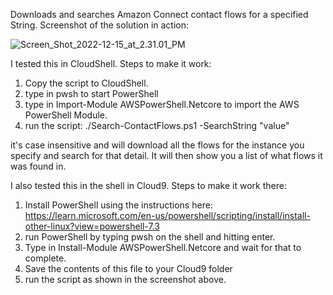 Downloads and searches Amazon Connect contact flows for a specified String. Screenshot of the solution in action:

![Screen_Shot_2022-12-15_at_2.31.01_PM](/Search-ContactFlows/Screen_Shot_2022-12-15_at_2.31.01_PM.png)

I tested this in CloudShell. Steps to make it work:
1. Copy the script to CloudShell.
2. type in pwsh to start PowerShell
3. type in Import-Module AWSPowerShell.Netcore to import the AWS PowerShell Module.
4. run the script:
    ./Search-ContactFlows.ps1 -SearchString "value"


it's case insensitive and will download all the flows for the instance you specify and search for that detail.  It will then show you a list of what flows it was found in.

I also tested this in the shell in Cloud9.  Steps to make it work there:
1. Install PowerShell using the instructions here:  https://learn.microsoft.com/en-us/powershell/scripting/install/install-other-linux?view=powershell-7.3
2. run PowerShell by typing pwsh on the shell and hitting enter.
3. Type in Install-Module AWSPowerShell.Netcore and wait for that to complete.
4. Save the contents of this file to your Cloud9 folder
5. run the script as shown in the screenshot above.

